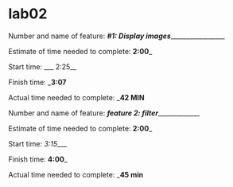 # lab02






Number and name of feature: ___#1: Display images____________________

Estimate of time needed to complete: __2:00___

Start time: ___ 2:25__

Finish time: ___3:07__

Actual time needed to complete: ___42 MIN__


Number and name of feature: _________feature 2: filter______________________

Estimate of time needed to complete: __2:00___

Start time: _3:15____

Finish time: __4:00___

Actual time needed to complete: ___45 min__




